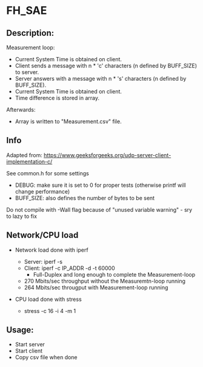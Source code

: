 # FH_SAE

## Description:
Measurement loop:
- Current System Time is obtained on client.
- Client sends a message with n * 'c' characters (n defined by BUFF_SIZE) to server.
- Server answers with a message with n * 's' characters (n defined by BUFF_SIZE).
- Current System Time is obtained on client.
- Time difference is stored in array.

Afterwards:
- Array is written to "Measurement.csv" file.

## Info
Adapted from: https://www.geeksforgeeks.org/udp-server-client-implementation-c/

See common.h for some settings
- DEBUG: make sure it is set to 0 for proper tests (otherwise printf will change performance)
- BUFF_SIZE: also defines the number of bytes to be sent

Do not compile with -Wall flag because of "unused variable warning" - sry to lazy to fix

## Network/CPU load
- Network load done with iperf
  - Server: iperf -s
  - Client: iperf -c IP_ADDR -d -t 60000
    - Full-Duplex and long enough to complete the Measurement-loop
  - 270 Mbits/sec throughput without the Measuremtn-loop running
  - 264 Mbits/sec througput with Measurement-loop running

- CPU load done with stress
  - stress -c 16 -i 4 -m 1

## Usage:
- Start server
- Start client
- Copy csv file when done
